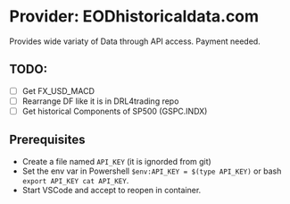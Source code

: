 # Provider: EODhistoricaldata.com

Provides wide variaty of Data through API access. Payment needed.

## TODO:

* [ ] Get FX_USD_MACD
* [ ] Rearrange DF like it is in DRL4trading repo
* [ ] Get historical Components of SP500 (GSPC.INDX)

## Prerequisites

* Create a file named `API_KEY` (it is ignorded from git)
* Set the env var in Powershell `$env:API_KEY = $(type API_KEY)` or bash `export API_KEY cat API_KEY`.
* Start VSCode and accept to reopen in container.
